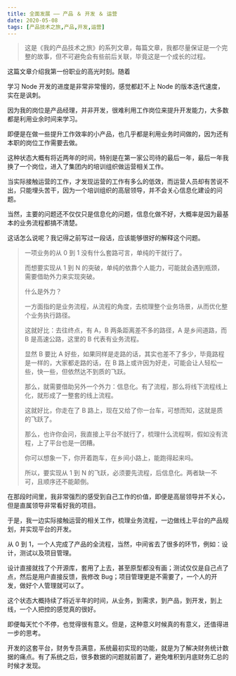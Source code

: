 ```yaml
---
title: 全面发展 —— 产品 ＆ 开发 ＆ 运营
date: 2020-05-08
tags: [产品技术之旅,产品,开发,运营]
---
```


>  这是《我的产品技术之旅》的系列文章，每篇文章，我都尽量保证是一个完整的故事，但不可避免会有些前后关联，毕竟这是一个成长的过程。

这篇文章介绍我第一份职业的高光时刻。随着

学习 Node 开发的进度是非常非常慢的，感觉都赶不上 Node 的版本迭代速度，实在是讽刺。

因为我的岗位是产品经理，并非开发，很难利用工作岗位来提升开发能力，大多数都是利用业余时间来学习。

即便是在做一些提升工作效率的小产品，也几乎都是利用业务时间做的，因为还有本职的岗位工作需要去做。

这种状态大概有将近两年的时间，特别是在第一家公司待的最后一年，最后一年我换了一个岗位，进入了集团内的培训组织做运营相关工作。

当实际接触运营的工作，才发现运营的工作有多么的低效，而运营人员却有苦说不出，只能埋头苦干，因为一个培训组织的高层领导，并不会关心信息化建设的问题。

当然，主要的问题还不仅仅只是信息化的问题，信息化做不好，大概率是因为最基本的业务流程都搞不清楚。

这话怎么说呢？我记得之前写过一段话，应该能够很好的解释这个问题。

> 一项业务的从 0 到 1 没有什么套路可言，单纯的干就行了。
>
> 而想要实现从 1 到 N 的突破，单纯的依靠个人能力，可能就会遇到瓶颈，需要借助外力来实现突破。
>
> 什么是外力？
>
> 一方面指的是业务流程，从流程的角度，去梳理整个业务场景，从而优化整个业务执行路径。
>
> 这就好比：去往终点，有 A，B 两条距离差不多的路径，A 是乡间道路，而 B 是高速公路，这里的 B 代表有业务流程。
>
> 显然 B 要比 A 好些，如果同样是走路的话，其实也差不了多少，毕竟路程是一样的，大家都走路的话，在 B 路上或许因为好走，可能会让人轻松一些，快一些，但依然达不到质的飞跃。
>
> 那么，就需要借助另外一个外力：信息化。有了流程，那么将线下流程线上化，就形成了一整套的线上流程。
>
> 这就好比，你走在了 B 路上，现在又给了你一台车，可想而知，这就是质的飞跃了。
>
> 那么，也许你会问，我直接上平台不就行了，梳理什么流程啊，假如没有流程，上了平台也是一团糟。
>
> 你可以想象一下，你开着跑车，在乡间小路上，能跑得起来吗。
>
> 所以，要实现从 1 到 N 的飞跃，必须要先流程，后信息化。两者缺一不可，且顺序还不能颠倒。

在那段时间里，我非常强烈的感受到自己工作的价值，即便是高层领导并不关心，但是直属领导非常看好我的项目。

于是，我一边实际接触运营的相关工作，梳理业务流程，一边做线上平台的产品规划，并实现平台的开发。

从 0 到 1，一个人完成了产品的全流程，当然，中间省去了很多的环节，例如：设计，测试以及项目管理。

设计直接就找了个开源库，套用了上去，甚至原型都没有画；测试仅仅是自己点了点，然后是用户直接反馈，我修改 Bug；项目管理更是不需要了，一个人的开发，做好个人管理就可以了。

这个状态大概持续了将近半年的时间，从业务，到需求，到产品，到开发，到上线，一个人把控的感觉真的很好。

即便每天忙个不停，也觉得很有意义。但是，这种意义时候真的有意义，还值得进一步的思考。

开发的这套平台，财务专员满意，系统最初实现的功能，就是为了解决财务统计数据的痛点。有了系统之后，很多数据的问题就前置了，避免堆积到月底财务汇总的时候才发现。

